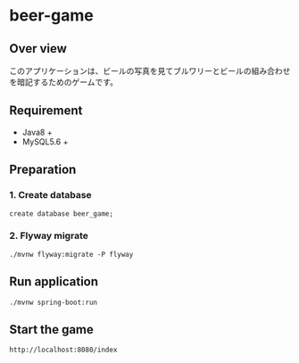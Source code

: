 # beer-game

## Over view
このアプリケーションは、ビールの写真を見てブルワリーとビールの組み合わせを暗記するためのゲームです。

## Requirement
- Java8 +
- MySQL5.6 +

## Preparation
### 1. Create database
```
create database beer_game;
```

### 2. Flyway migrate
```
./mvnw flyway:migrate -P flyway
```

## Run application
```
./mvnw spring-boot:run
```

## Start the game
```
http://localhost:8080/index
```
